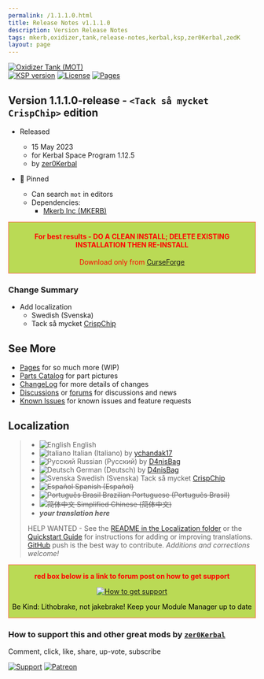 ```yaml
---
permalink: /1.1.1.0.html
title: Release Notes v1.1.1.0
description: Version Release Notes
tags: mkerb,oxidizer,tank,release-notes,kerbal,ksp,zer0Kerbal,zedK
layout: page
---
```

<!-- ReleaseLayout.md v1.1.1.0
Oxidizer Tank (MOT)
created: 21 Mar 2023
updated: 15 May 2023

TEMPLATE: ReleaseLayout.md v1.3.5.1
created: 11 Aug 2018
updated: 13 Apr 2023 -->

[![Oxidizer Tank (MOT)][SHD:mod]][CURSFG:url]  
[![KSP version][SHD:ksp]][KSP:url] [![License][LIC:shd]][LIC:url] [![Pages][SHD:pages]][pages]

## Version 1.1.1.0-release - `<Tack så mycket CrispChip>` edition

* Released
  * 15 May 2023
  * for Kerbal Space Program 1.12.5
  * by [zer0Kerbal](https://github.com/zer0Kerbal)

* 📌 Pinned
  * Can search `mot` in editors
  * Dependencies:
    * [Mkerb Inc (MKERB)](https://www.curseforge.com/kerbal/ksp-mods/MkerbInc)

<div style="border:0.5px solid Tomato; background-color: #bada55; color: #FF0000; text-align:center"><h4>
<b>For best results - DO A CLEAN INSTALL; DELETE EXISTING INSTALLATION THEN RE-INSTALL</b></h4><p>Download only from <a href="https://www.curseforge.com/kerbal/ksp-mods/OxidizerTank/files">CurseForge</a></p></div>

### Change Summary

* Add localization
  * Swedish (Svenska)
  * Tack så mycket [CrispChip](https://github.com/CrispChip)

## See More

* [Pages][pages] for so much more (WIP)
* [Parts Catalog][parts] for part pictures
* [ChangeLog][chlog] for more details of changes
* [Discussions][discu] or [forums][forum] for discussions and news
* [Known Issues][issue] for known issues and feature requests

## Localization

>* ![English][EN] English
>* ![Italiano][IT] Italian (Italiano) by [ychandak17](https://github.com/ychandak17)
>* ![Русский][RU] Russian (Русский) by [D4nisBag](https://github.com/D4nisBag)
>* ![Deutsch][DE] German (Deutsch) by [D4nisBag](https://github.com/D4nisBag)
>* ![Svenska][SW] Swedish (Svenska) Tack så mycket [CrispChip](https://github.com/CrispChip)
>* ~~![Español][ES] Spanish (Español)~~
>* ~~![Português Brasil][BR] Brazilian Portuguese (Português Brasil)~~
>* ~~![简体中文][CN] Simplified Chinese (简体中文)~~
>* ***your translation here***
>
> HELP WANTED - See the [README in the Localization folder][lreadme] or the [Quickstart Guide][qstart] for instructions for adding or improving translations. [GitHub][GitHub:url] push is the best way to contribute. *Additions and corrections welcome!*

<div style="border:0.5px solid Tomato; background-color: #BADA55; color: #FF0000; text-align:center">
  <p><b>red box below is a link to forum post on how to get support</b></p>
  <a href="https://forum.kerbalspaceprogram.com/index.php?/topic/83212-*">
    <p><img src="https://i.postimg.cc/vHP6zmrw/image.png" alt="How to get support"></p></a>
  <p style="color: #000000;">Be Kind: Lithobrake, not jakebrake! Keep your Module Manager up to date</p>
</div>

### How to support this and other great mods by [`zer0Kerbal`][zer0Kerbal]  

Comment, click, like, share, up-vote, subscribe

[![Support][PAYPAL:img]][PAYPAL:url] [![Patreon][PATREON:img]][PATREON:url]

<!-- links -->
[chlog]: https://raw.githubusercontent.com/zer0Kerbal/OxidizerTank/master/changelog.md "Changelog"
[discu]: https://github.com/zer0Kerbal/OxidizerTank/discussions/ "Discussions"
[forum]: https://forum.kerbalspaceprogram.com/index.php?/topic/215723-*/ "Oxidizer Tank (MOT)"
[issue]: https://github.com/zer0Kerbal/OxidizerTank/issues/ "Issue Tracker"
[pages]: https://zer0kerbal.github.io/OxidizerTank/ "GitHub Pages"
[parts]: https://zer0kerbal.github.io/OxidizerTank/PartsCatalog "Parts Catalog"

<!-- shields -->
[SHD:mod]: https://img.shields.io/badge/Mkerb%20Oxidizer%20Tank%20(MOT)%20-v1.1.1.0--release-BADA55.svg?style=plastic&labelColor=darkgreen/ "1.1.1.0-release"
[SHD:pages]: https://img.shields.io/badge/GitHub-Pages-white?style=plastic&labelColor=9cf&logoColor=181717&logo=github/ "GitHub IO"

[CURSFG:url]: https://www.curseforge.com/kerbal/ksp-mods/OxidizerTank "CurseForge"
[GITHUB:url]: https://github.com/zer0Kerbal/OxidizerTank/ "GitHub"

[KSP:url]: http://kerbalspaceprogram.com/ "Kerbal Space Program"
[SHD:ksp]: https://img.shields.io/badge/KSP-1.12.5-blue.svg?style=plastic&labelColor=black/ "Kerbal Space Program"

<!--- license -->
[LIC:url]: https://www.gnu.org/licenses/gpl-3.0-standalone.html "GPL-3.0"
[LIC:shd]: https://img.shields.io/badge/License-GPL--3.0-A42E2B?labelColor=white&style=plastic&logoColor=A42E2B&logo=gnu "GPL-3.0"

[PAYPAL:img]: https://img.shields.io/badge/Buy%20me%20some%20-LFO-BADA55?style=for-the-badge&logo=paypal&labelColor=FFDD00 "PayPal"
[PAYPAL:url]: https://www.paypal.com/donate?hosted_button_id=DC22YHMEJREKL "PayPal"
[PATREON:img]: https://img.shields.io/badge/Patreon%20-Patreonize-FF424D?style=for-the-badge&logo=patreon "Patreon"
[PATREON:url]: https://www.patreon.com/zer0Kerbal/membership "Patreon"

[lreadme]: https://github.com/zer0Kerbal/zer0Kerbal/blob/master/Localization/readme.md "Localization Readme"
[qstart]: https://github.com/zer0Kerbal/zer0Kerbal/blob/master/Localization/quickstart.md "Quickstart"
[EN]: https://raw.githubusercontent.com/zer0Kerbal/zer0Kerbal/master/img/EN.png "English"
[BR]: https://raw.githubusercontent.com/zer0Kerbal/zer0Kerbal/master/img/BR.png "Português Brasil"
[CN]: https://raw.githubusercontent.com/zer0Kerbal/zer0Kerbal/master/img/CH.png "中文"
[DE]: https://raw.githubusercontent.com/zer0Kerbal/zer0Kerbal/master/img/DE.png "Deutsch"
[ES]: https://raw.githubusercontent.com/zer0Kerbal/zer0Kerbal/master/img/ES.png "Español"
[IT]: https://raw.githubusercontent.com/zer0Kerbal/zer0Kerbal/master/img/IT.png "Italiano"
[RU]: https://raw.githubusercontent.com/zer0Kerbal/zer0Kerbal/master/img/RU.png "Русский"
[SW]: https://raw.githubusercontent.com/zer0Kerbal/zer0Kerbal/zed'K/img/SW.png "Svenska"

[zer0Kerbal]: https://forum.kerbalspaceprogram.com/index.php?/profile/190933-*/ "zer0Kerbal"

<!-- THIS FILE: CC BY-ND 4.0 by zer0Kerbal -->